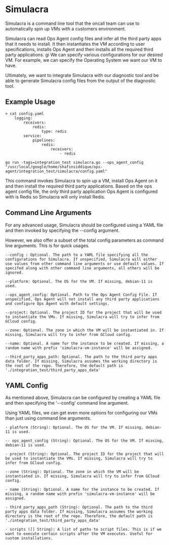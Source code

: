 # Simulacra 

Simulacra is a command line tool that the oncall team can use to automatically spin up VMs with a customers environment. 

Simulacra can read Ops Agent config files and infer all the third party apps that it needs to install. It then instantiates the VM according to user specifications, installs Ops Agent and then installs all the required third party applications. 
gi
We can specify various configurations for our desired VM. For example, we can specify the Operating System we want our VM to have. 

Ultimately, we want to integrate Simulacra with our diagnostic tool and be able to generate Simulacra config files from the output of the diagnostic tool.  

## Example Usage

    > cat config.yaml
        logging:
            receivers:
                redis:
                    type: redis
            service:
                pipelines:
                    redis:
                        receivers:
                            - redis

    go run -tags=integration_test simulacra.go --ops_agent_config "/usr/local/google/home/shafinsiddique/ops-agent/integration_test/simulacra/config.yaml"


This command invokes Simulacra to spin up a VM, install Ops Agent on it and then install the required third party applications. Based on the ops agent config file, the only third party application Ops Agent is configured with is Redis so Simulacra will only install Redis. 


## Command Line Arguments

For any advanced usage, Simulacra should be configured using a YAML file and then invoked by specifying the --config argument. 

However, we also offer a subset of the total config parameters as command line arguments. This is for quick usages. 

    --config : Optional. The path to a YAML file specifying all the configurations for Simulacra. If unspecified, Simulacra will either use values from other command line arguments or use default values. If specifed along with other command line arguments, all others will be ignored. 

    --platform: Optional. The OS for the VM. If missing, debian-11 is used.

    --ops_agent_config: Optional. Path to the Ops Agent Config File. If unspecified, Ops Agent will not install any third party applications and configure Ops Agent with default settings.

    --project: Optional. The project ID for the project that will be used to instantiate the VMs. If missing, Simulacra will try to infer from GCloud config.

    --zone: Optional. The zone in which the VM will be instantiated in. If missing, Simulacra will try to infer from GCloud config.

    --name: Optional. A name for the instance to be created. If missing, a random name with prefix 'simulacra-vm-instance' will be assigned.

    --third_party_apps_path: Optional. The path to the third party apps data folder. If missing, Simulacra assumes the working directory is the root of the repo. Therefore, the default path is './integration_test/third_party_apps_data'


## YAML Config

As mentioned above, Simulacra can be configured by creating a YAML file and then specifying the '--config' command line argument. 

Using YAML files, we can get even more options for configuring our VMs than just using command line arguments. 


    - platform (String): Optional. The OS for the VM. If missing, debian-11 is used.

    -- ops_agent_config (String): Optional. The OS for the VM. If missing, debian-11 is used.

    - project (String): Optional. The project ID for the project that will be used to instantiate the VMs. If missing, Simulacra will try to infer from GCloud config.

    --zone (String): Optional. The zone in which the VM will be instantiated in. If missing, Simulacra will try to infer from GCloud config.

    - name (String): Optional. A name for the instance to be created. If missing, a random name with prefix 'simulacra-vm-instance' will be assigned.

    - third_party_apps_path (String): Optional. The path to the third party apps data folder. If missing, Simulacra assumes the working directory is the root of the repo. Therefore, the default path is './integration_test/third_party_apps_data'

    - scripts ([] String): A list of paths to script files. This is if we want to execute certain scripts after the VM executes. Useful for custom installations. 
